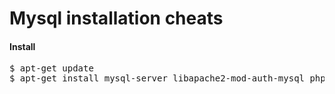 Mysql installation cheats
=========================

<h4>Install</h4>
<pre>
$ apt-get update
$ apt-get install mysql-server libapache2-mod-auth-mysql php5-mysql mysql-client
</pre>

